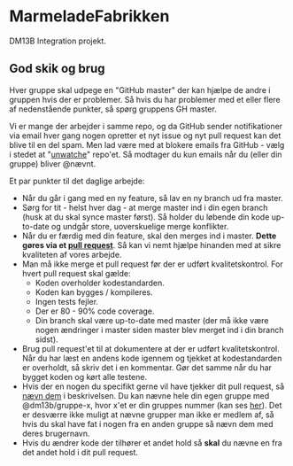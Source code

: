 # MarmeladeFabrikken

DM13B Integration projekt.

## God skik og brug

Hver gruppe skal udpege en "GitHub master" der kan hjælpe de andre i gruppen hvis der er problemer. Så hvis du har problemer med et eller flere af nedenstående punkter, så spørg gruppens GH master.

Vi er mange der arbejder i samme repo, og da GitHub sender notifikationer via email hver gang nogen opretter et nyt issue og nyt pull request kan det blive til en del spam. Men lad være med at blokere emails fra GitHub - vælg i stedet at "[unwatche](https://help.github.com/articles/watching-repositories)" repo'et. Så modtager du kun emails når du (eller din gruppe) bliver @nævnt.

Et par punkter til det daglige arbejde:

- Når du går i gang med en ny feature, så lav en ny branch ud fra master.
- Sørg for tit - helst hver dag - at merge master ind i din egen branch (husk at du skal synce master først). Så holder du løbende din kode up-to-date og undgår store, uoverskuelige merge konflikter. 
- Når du er færdig med din feature, skal den merges ind i master. **Dette gøres via et [pull request](https://help.github.com/articles/using-pull-requests)**. Så kan vi nemt hjælpe hinanden med at sikre kvaliteten af vores arbejde.
- Man må ikke merge et pull request før der er udført kvalitetskontrol. For hvert pull request skal gælde:
    - Koden overholder kodestandarden.
    - Koden kan bygges / kompileres.
    - Ingen tests fejler.
    - Der er 80 - 90% code coverage.
    - Din branch skal være up-to-date med master (der må ikke være nogen ændringer i master siden master blev merget ind i din branch sidst).
- Brug pull request'et til at dokumentere at der er udført kvalitetskontrol. Når du har læst en andens kode igennem og tjekket at kodestandarden er overholdt, så skriv det i en kommentar. Gør det samme når du har bygget koden og kørt alle testene.
- Hvis der en nogen du specifikt gerne vil have tjekker dit pull request, så [nævn dem](https://github.com/blog/821-mention-somebody-they-re-notified) i beskrivelsen. Du kan nævne hele din egen gruppe med @dm13b/gruppe-x, hvor x'et er din gruppes nummer (kan ses [her](https://github.com/orgs/DM13B/teams)). Det er desværre ikke muligt at nævne grupper man ikke er medlem af, så hvis du skal have fat i nogen fra en anden gruppe så nævn dem med deres brugernavn.
- Hvis du ændrer kode der tilhører et andet hold så **skal** du nævne en fra det andet hold i dit pull request.
